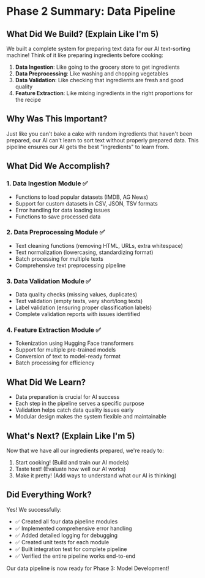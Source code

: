 # Phase 2 Summary: Data Pipeline

## What Did We Build? (Explain Like I'm 5)

We built a complete system for preparing text data for our AI text-sorting machine! Think of it like preparing ingredients before cooking:

1. **Data Ingestion**: Like going to the grocery store to get ingredients
2. **Data Preprocessing**: Like washing and chopping vegetables
3. **Data Validation**: Like checking that ingredients are fresh and good quality
4. **Feature Extraction**: Like mixing ingredients in the right proportions for the recipe

## Why Was This Important?

Just like you can't bake a cake with random ingredients that haven't been prepared, our AI can't learn to sort text without properly prepared data. This pipeline ensures our AI gets the best "ingredients" to learn from.

## What Did We Accomplish?

### 1. Data Ingestion Module ✅
- Functions to load popular datasets (IMDB, AG News)
- Support for custom datasets in CSV, JSON, TSV formats
- Error handling for data loading issues
- Functions to save processed data

### 2. Data Preprocessing Module ✅
- Text cleaning functions (removing HTML, URLs, extra whitespace)
- Text normalization (lowercasing, standardizing format)
- Batch processing for multiple texts
- Comprehensive text preprocessing pipeline

### 3. Data Validation Module ✅
- Data quality checks (missing values, duplicates)
- Text validation (empty texts, very short/long texts)
- Label validation (ensuring proper classification labels)
- Complete validation reports with issues identified

### 4. Feature Extraction Module ✅
- Tokenization using Hugging Face transformers
- Support for multiple pre-trained models
- Conversion of text to model-ready format
- Batch processing for efficiency

## What Did We Learn?

- Data preparation is crucial for AI success
- Each step in the pipeline serves a specific purpose
- Validation helps catch data quality issues early
- Modular design makes the system flexible and maintainable

## What's Next? (Explain Like I'm 5)

Now that we have all our ingredients prepared, we're ready to:
1. Start cooking! (Build and train our AI models)
2. Taste test! (Evaluate how well our AI works)
3. Make it pretty! (Add ways to understand what our AI is thinking)

## Did Everything Work?

Yes! We successfully:

- ✅ Created all four data pipeline modules
- ✅ Implemented comprehensive error handling
- ✅ Added detailed logging for debugging
- ✅ Created unit tests for each module
- ✅ Built integration test for complete pipeline
- ✅ Verified the entire pipeline works end-to-end

Our data pipeline is now ready for Phase 3: Model Development!